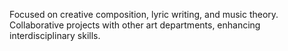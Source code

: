 Focused on creative composition, lyric writing, and music theory.
Collaborative projects with other art departments, enhancing interdisciplinary skills.
